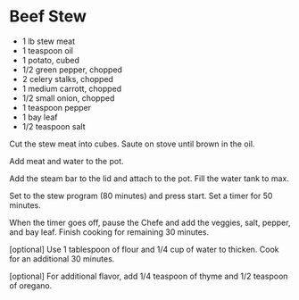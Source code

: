 # Beef Stew

* 1 lb stew meat
* 1 teaspoon oil
* 1 potato, cubed
* 1/2 green pepper, chopped
* 2 celery stalks, chopped
* 1 medium carrott, chopped
* 1/2 small onion, chopped
* 1 teaspoon pepper
* 1 bay leaf
* 1/2 teaspoon salt

Cut the stew meat into cubes.  Saute on stove until brown in the oil.

Add meat and water to the pot.

Add the steam bar to the lid and attach to the pot.  Fill the water tank to max.

Set to the stew program (80 minutes) and press start.  Set a timer for 50 minutes.

When the timer goes off, pause the Chefe and add the veggies, salt, pepper, and bay leaf.  Finish cooking for remaining 30 minutes.

[optional] Use 1 tablespoon of flour and 1/4 cup of water to thicken.  Cook for an additional 30 minutes.

[optional] For additional flavor, add 1/4 teaspoon of thyme and 1/2 teaspoon of oregano.
